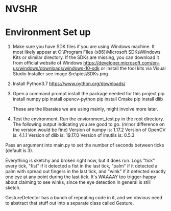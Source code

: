 # NVSHR

# Environment Set up
1. Make sure you have SDK files if you are using Windows machine.
   It most likely appear at C:\Program Files (x86)\Microsoft SDKs\Windows Kits or slimilar directory.
   If the SDKs are missing, you can download it from official website of Windows
   https://developer.microsoft.com/en-us/windows/downloads/windows-10-sdk
   or install the tool kits via Visual Studio Installer
   see image Src\pics\SDKs.png

2. Install Python3.7 
   https://www.python.org/downloads/

3. Open a command prompt
   install the package needed for this project
   pip install numpy
   pip install opencv-python
   pip install Cmake
   pip install dlib

   These are the libaraies we are using mainly, might involve more later.

4. Test the environment.
   Run the enviornment_test.py in the root directory.
   The following output indicating you are good to go. (minor difference on the version would be fine)
    Version of numpy is: 1.17.2
    Version of OpenCV is: 4.1.1
    Version of dlib is: 19.17.0
    Version of imutils is: 0.5.3

    

Pass an argument into main.py to set the number of seconds between ticks (default is 3).

Everything is sketchy and broken right now, but it does run. Logs "tick" every tick, "fist" if it detected a fist in the last tick, "palm" if it detected a palm with spread out fingers in the last tick, and "wink" if it detected exactly one eye at any point during the last tick. It's WAAAAY too trigger-happy about claiming to see winks, since the eye detection in general is still sketch.

GestureDetector has a bunch of repeating code in it, and we obvious need to abstract that stuff out into a separate class called Gesture.
